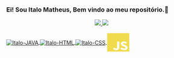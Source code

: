 ### Ei! Sou Italo Matheus, Bem vindo ao meu repositório.👋


<div align="center">
  <a href="https://github.com/Italomatheustx">
  <img height="180em" src="https://github-readme-stats.vercel.app/api?username=Italomatheustx&show_icons=true&theme=while&include_all_commits=true&count_private=true"/>
  <img height="180em" src="https://github-readme-stats.vercel.app/api/top-langs/?username=Italomatheustx&layout=compact&langs_count=7&theme=while"/>
</div>
  <div style="display: inline_block"><br>
  <img align="center" alt="Italo-JAVA" height="50" width="60" src="https://cdn.jsdelivr.net/gh/devicons/devicon/icons/java/java-original.svg" />
  <img align="center" alt="Italo-HTML" height="50" width="60" src="https://cdn.jsdelivr.net/gh/devicons/devicon/icons/html5/html5-original.svg" />
  <img align="center" alt="Italo-CSS" height="50" width="60" src="https://cdn.jsdelivr.net/gh/devicons/devicon/icons/css3/css3-original.svg" />
  <img align="center" alt="Italo-Js" height="50" width="60" src="https://raw.githubusercontent.com/devicons/devicon/master/icons/javascript/javascript-plain.svg">
</div>
